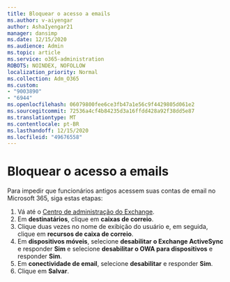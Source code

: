 ```yaml
---
title: Bloquear o acesso a emails
ms.author: v-aiyengar
author: AshaIyengar21
manager: dansimp
ms.date: 12/15/2020
ms.audience: Admin
ms.topic: article
ms.service: o365-administration
ROBOTS: NOINDEX, NOFOLLOW
localization_priority: Normal
ms.collection: Adm_O365
ms.custom:
- "9003890"
- "6944"
ms.openlocfilehash: 06079800fee6ce3fb47a1e56c9f4429805d061e2
ms.sourcegitcommit: 72536a4cf4b84235d3a16ffdd428a92f38dd5e87
ms.translationtype: MT
ms.contentlocale: pt-BR
ms.lasthandoff: 12/15/2020
ms.locfileid: "49676558"
---
```

# <a name="block-access-to-email"></a>Bloquear o acesso a emails

Para impedir que funcionários antigos acessem suas contas de email no Microsoft 365, siga estas etapas:

1. Vá até o [Centro de administração do Exchange](https://go.microsoft.com/fwlink/?linkid=2138629).
1. Em **destinatários**, clique em **caixas de correio**.
1. Clique duas vezes no nome de exibição do usuário e, em seguida, clique em **recursos de caixa de correio**.
1. Em **dispositivos móveis**, selecione **desabilitar o Exchange ActiveSync** e responder **Sim** e selecione **desabilitar o OWA para dispositivos** e responder **Sim**.
1. Em **conectividade de email**, selecione **desabilitar** e responder **Sim**.
1. Clique em **Salvar**.
